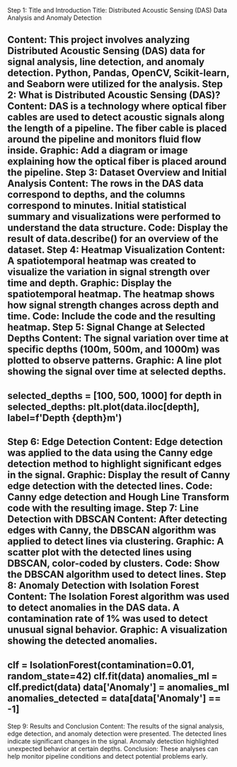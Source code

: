Step 1: Title and Introduction
Title: Distributed Acoustic Sensing (DAS) Data Analysis and Anomaly Detection

Content: This project involves analyzing Distributed Acoustic Sensing (DAS) data for signal analysis, line detection, and anomaly detection. Python, Pandas, OpenCV, Scikit-learn, and Seaborn were utilized for the analysis.
Step 2: What is Distributed Acoustic Sensing (DAS)?
Content: DAS is a technology where optical fiber cables are used to detect acoustic signals along the length of a pipeline. The fiber cable is placed around the pipeline and monitors fluid flow inside.
Graphic: Add a diagram or image explaining how the optical fiber is placed around the pipeline.
Step 3: Dataset Overview and Initial Analysis
Content:
The rows in the DAS data correspond to depths, and the columns correspond to minutes.
Initial statistical summary and visualizations were performed to understand the data structure.
Code: Display the result of data.describe() for an overview of the dataset.
Step 4: Heatmap Visualization
Content: A spatiotemporal heatmap was created to visualize the variation in signal strength over time and depth.
Graphic: Display the spatiotemporal heatmap.
The heatmap shows how signal strength changes across depth and time.
Code: Include the code and the resulting heatmap.
Step 5: Signal Change at Selected Depths
Content: The signal variation over time at specific depths (100m, 500m, and 1000m) was plotted to observe patterns.
Graphic: A line plot showing the signal over time at selected depths.
----------------------------------------------------------------------------------------------------------------------------------
selected_depths = [100, 500, 1000]
for depth in selected_depths:
    plt.plot(data.iloc[depth], label=f'Depth {depth}m')
-----------------------------------------------------------------------------------------------------------------------------------
Step 6: Edge Detection
Content: Edge detection was applied to the data using the Canny edge detection method to highlight significant edges in the signal.
Graphic: Display the result of Canny edge detection with the detected lines.
Code: Canny edge detection and Hough Line Transform code with the resulting image.
Step 7: Line Detection with DBSCAN
Content: After detecting edges with Canny, the DBSCAN algorithm was applied to detect lines via clustering.
Graphic: A scatter plot with the detected lines using DBSCAN, color-coded by clusters.
Code: Show the DBSCAN algorithm used to detect lines.
Step 8: Anomaly Detection with Isolation Forest
Content: The Isolation Forest algorithm was used to detect anomalies in the DAS data. A contamination rate of 1% was used to detect unusual signal behavior.
Graphic: A visualization showing the detected anomalies.
-----------------------------------------------------------------------------------------------------------------------------------
clf = IsolationForest(contamination=0.01, random_state=42)
clf.fit(data)
anomalies_ml = clf.predict(data)
data['Anomaly'] = anomalies_ml
anomalies_detected = data[data['Anomaly'] == -1]
-----------------------------------------------------------------------------------------------------------------------------------
Step 9: Results and Conclusion
Content:
The results of the signal analysis, edge detection, and anomaly detection were presented.
The detected lines indicate significant changes in the signal.
Anomaly detection highlighted unexpected behavior at certain depths.
Conclusion: These analyses can help monitor pipeline conditions and detect potential problems early.
